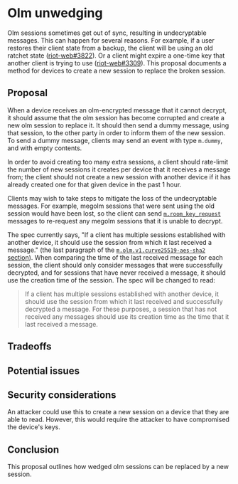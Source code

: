 # Olm unwedging

Olm sessions sometimes get out of sync, resulting in undecryptable messages.
This can happen for several reasons.  For example, if a user restores their
client state from a backup, the client will be using an old ratchet state
([riot-web#3822](https://github.com/vector-im/riot-web/issues/3822)).  Or a
client might expire a one-time key that another client is trying to use
([riot-web#3309](https://github.com/vector-im/riot-web/issues/3309)).  This
proposal documents a method for devices to create a new session to replace the
broken session.

## Proposal

When a device receives an olm-encrypted message that it cannot decrypt, it
should assume that the olm session has become corrupted and create a new olm
session to replace it.  It should then send a dummy message, using that
session, to the other party in order to inform them of the new session.  To
send a dummy message, clients may send an event with type `m.dummy`, and with
empty contents.

In order to avoid creating too many extra sessions, a client should rate-limit
the number of new sessions it creates per device that it receives a message
from; the client should not create a new session with another device if it has
already created one for that given device in the past 1 hour.

Clients may wish to take steps to mitigate the loss of the undecryptable
messages.  For example, megolm sessions that were sent using the old session
would have been lost, so the client can send
[`m.room_key_request`](https://chat.api-spec.dingshunyu.top/client_server/r0.6.1.html#m-room-key-request)
messages to re-request any megolm sessions that it is unable to decrypt.

The spec currently says, "If a client has multiple sessions established with
another device, it should use the session from which it last received a
message." (the last paragraph of the [`m.olm.v1.curve25519-aes-sha2`
section](https://chat.api-spec.dingshunyu.top/client_server/r0.4.0.html#m-olm-v1-curve25519-aes-sha2)).
When comparing the time of the last received message for each session, the
client should only consider messages that were successfully decrypted,
and for sessions that have never received a message, it should use the creation
time of the session.  The spec will be changed to read:

> If a client has multiple sessions established with another device, it should
> use the session from which it last received and successfully decrypted a
> message.  For these purposes, a session that has not received any messages
> should use its creation time as the time that it last received a message.

## Tradeoffs

## Potential issues

## Security considerations

An attacker could use this to create a new session on a device that they are
able to read. However, this would require the attacker to have compromised the
device's keys.

## Conclusion

This proposal outlines how wedged olm sessions can be replaced by a new
session.
